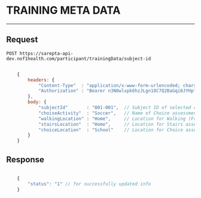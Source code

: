 # TRAINING META DATA
--------------------

## Request

    POST https://sarepta-api-dev.nof1health.com/participant/trainingData/subject-id

```javascript

    {
        headers: {
            "Content-Type"  : "application/x-www-form-urlencoded; charset=utf-8",
            "Authorization" : "Bearer n3N0wlxpk6hzJLgn18C7Q2BaGqi0JYHp"
        },
        body: {
            "subjectId"       : "001-001",  // Subject ID of selected child
            "choiseActivity"  : "Soccer",   // Name of Choice assessment
            "walkingLocation" : "Home",     // Location for Walking (Front View and Side View) and Standing assesment
            "stairsLocation"  : "Home",     // Location for Stairs assesment
            "choiceLocation"  : "School"    // Location for Choice assesment
        }
    }

```

## Response

```javascript

    {
        "status": "1" // for successfully updated info
    }

```